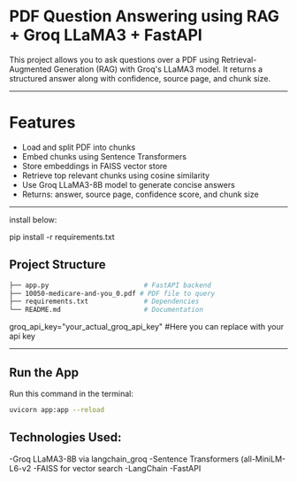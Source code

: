 # PDF Question Answering using RAG + Groq LLaMA3 + FastAPI

This project allows you to ask questions over a PDF using Retrieval-Augmented Generation (RAG) with Groq's LLaMA3 model. It returns a structured answer along with confidence, source page, and chunk size.

---

# Features

- Load and split PDF into chunks
- Embed chunks using Sentence Transformers
- Store embeddings in FAISS vector store
- Retrieve top relevant chunks using cosine similarity
- Use Groq LLaMA3-8B model to generate concise answers
- Returns: answer, source page, confidence score, and chunk size

---
install below:

pip install -r requirements.txt

##  Project Structure

```bash
├── app.py                        # FastAPI backend
├── 10050-medicare-and-you_0.pdf # PDF file to query
├── requirements.txt              # Dependencies
└── README.md                     # Documentation
```


groq_api_key="your_actual_groq_api_key"
 #Here you can replace with your api key


---
 
## Run the App

Run this command in the terminal:

```bash
uvicorn app:app --reload
```


## Technologies Used:

-Groq LLaMA3-8B via langchain_groq
-Sentence Transformers (all-MiniLM-L6-v2
-FAISS for vector search
-LangChain
-FastAPI






